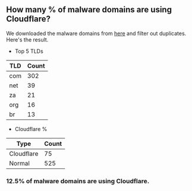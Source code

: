 ## How many % of malware domains are using Cloudflare?


We downloaded the malware domains from [here](https://urlhaus.abuse.ch) and filter out duplicates.
Here's the result.


[//]: # (start replacement)


- Top 5 TLDs

| TLD | Count |
| --- | --- |
| com | 302 |
| net | 39 |
| za | 21 |
| org | 16 |
| br | 13 |


- Cloudflare %

| Type | Count |
| --- | --- |
| Cloudflare | 75 |
| Normal | 525 |


### 12.5% of malware domains are using Cloudflare.